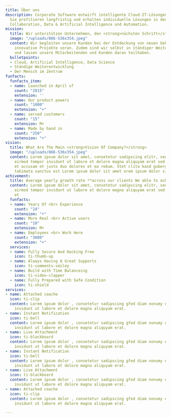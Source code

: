 ```yaml
---
title: Über uns
description: Corporate Software entwirft intelligente Cloud-IT-Lösungen für Unternehmen.
  Sie profitieren langfristig und erhalten individuelle Lösungen in den Bereichen
  Collaboration, Data & Artificial Intelligence und Automation.
mission:
  title: Wir unterstützen Unternehmen, den <strong>nächsten Schritt</strong> zu tun
  image: "/uploads/866-536x354.jpeg"
  content: Wir begleiten unsere Kunden bei der Entdeckung von neuen Gebieten und treiben
    innovative Projekte voran. Zudem sind wir selbst in ständiger Weiterentwicklung
    und lassen unsere Mitarbeitenden und Kunden daran teilhaben.
  bulletpoints:
  - Cloud, Artificial Intelligence, Data Science
  - Ständige Weiterentwicklung
  - Der Mensch im Zentrum
funfacts:
  funfacts_item:
  - name: Launched in April of
    count: "2015"
    extension: ''
  - name: Our product powers
    count: "1000"
    extension: "+"
  - name: served customers
    count: "15"
    extension: M+
  - name: Made by hand in
    count: "250"
    extension: "+"
vision:
  title: What Are The Main <strong>Vision Of Company?</strong>
  image: "/uploads/866-536x354.jpeg"
  content: Lorem ipsum dolor sit amet, consetetur sadipscing elitr, sed diam nonumy
    eirmod tempor invidunt ut labore et dolore magna aliquyam erat sed. At vero eos
    et accusam et justo duo dolores et ea rebum. Stet clita kasd gubergren, no sea
    takimata sanctus est Lorem ipsum dolor sit amet orem ipsum dolor sit amet
achivement:
  title: Average yearly growth rate **across our clients We able to achive**
  content: Lorem ipsum dolor sit amet, consetetur sadipscing elitr, sed diam nonumy
    eirmod tempor invidunt ut labore et dolore magna aliquyam erat sed. At vero eos
    et
  funfacts:
  - name: Years Of <br> Experience
    count: "24"
    extension: "+"
  - name: More Real <br> Active users
    count: "10"
    extension: M+
  - name: Employees <br> Work Here
    count: "3000"
    extension: "+"
  services:
  - name: Fully Secure And Hacking Free
    icon: ti-thumb-up
  - name: Always Having A Great Supports
    icon: ti-comments-smiley
  - name: Build with Time Balanceing
    icon: ti-video-clapper
  - name: Fully Prepared with Safe Condition
    icon: ti-shield
services:
- name: Attached coache
  icon: ti-clip
  content: Lorem ipsum dolor , consetetur sadipscing gfed diam nonumy eirmod tempor
    invidunt ut labore et dolore magna aliquyam erat.
- name: Instant Notification
  icon: ti-bell
  content: Lorem ipsum dolor , consetetur sadipscing gfed diam nonumy eirmod tempor
    invidunt ut labore et dolore magna aliquyam erat.
- name: Live Attachment
  icon: ti-blackboard
  content: Lorem ipsum dolor , consetetur sadipscing gfed diam nonumy eirmod tempor
    invidunt ut labore et dolore magna aliquyam erat.
- name: Instant Notification
  icon: ti-bell
  content: Lorem ipsum dolor , consetetur sadipscing gfed diam nonumy eirmod tempor
    invidunt ut labore et dolore magna aliquyam erat.
- name: Live Attachment
  icon: ti-blackboard
  content: Lorem ipsum dolor , consetetur sadipscing gfed diam nonumy eirmod tempor
    invidunt ut labore et dolore magna aliquyam erat.
- name: Attached coache
  icon: ti-clip
  content: Lorem ipsum dolor , consetetur sadipscing gfed diam nonumy eirmod tempor
    invidunt ut labore et dolore magna aliquyam erat.

---
```

